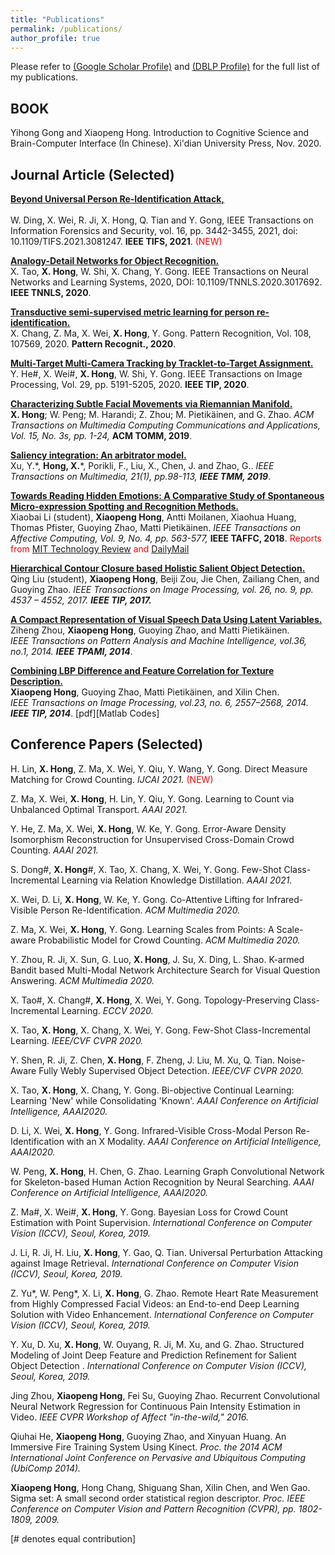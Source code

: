 ```yaml
---
title: "Publications"
permalink: /publications/
author_profile: true
---
```


Please refer to [(Google Scholar Profile)](https://scholar.google.com/citations?user=x3X-qysAAAAJ&hl=en) and [(DBLP Profile)](https://dblp.org/pid/06/592.html) for the full list of my publications.

## BOOK

Yihong Gong and Xiaopeng Hong. Introduction to Cognitive Science and Brain-Computer Interface (In Chinese). Xi'dian University Press, Nov. 2020.

## Journal Article (Selected)

<b> [Beyond Universal Person Re-Identification Attack,](https://ieeexplore.ieee.org/abstract/document/9432915) </b> <br>  
W. Ding, X. Wei, R. Ji, X. Hong, Q. Tian and Y. Gong, 
IEEE Transactions on Information Forensics and Security, vol. 16, pp. 3442-3455, 2021, doi: 10.1109/TIFS.2021.3081247. <b>IEEE TIFS, 2021</b>. <span style="color:red"> (NEW) </span>

<b> [Analogy-Detail Networks for Object Recognition.](https://ieeexplore.ieee.org/abstract/document/9265452) </b> <br> 
X. Tao, <b>X. Hong</b>, W. Shi, X. Chang, Y. Gong. 
IEEE Transactions on Neural Networks and Learning Systems, 2020, DOI: 10.1109/TNNLS.2020.3017692. <b>IEEE TNNLS, 2020</b>.

<b> [Transductive semi-supervised metric learning for person re-identification.](https://www.sciencedirect.com/science/article/abs/pii/S0031320320303721) </b> <br> 
X. Chang, Z. Ma, X. Wei, <b>X. Hong</b>, Y. Gong.
Pattern Recognition, Vol. 108, 107569, 2020. <b>Pattern Recognit., 2020</b>.

<b> [Multi-Target Multi-Camera Tracking by Tracklet-to-Target Assignment.](https://ieeexplore.ieee.org/abstract/document/9042858) </b> <br> 
Y. He#, X. Wei#, <b>X. Hong</b>, W. Shi, Y. Gong. 
IEEE Transactions on Image Processing, Vol. 29, pp. 5191-5205, 2020. <b>IEEE TIP, 2020</b>.

<b> [Characterizing Subtle Facial Movements via Riemannian Manifold.](https://www.hongxiaopeng/publications) </b> <br> 
<b>X. Hong</b>; W. Peng; M. Harandi; Z. Zhou; M. Pietikäinen, and G. Zhao.
<i>ACM Transactions on Multimedia Computing Communications and Applications, Vol. 15, No. 3s, pp. 1-24, </i> <b>ACM TOMM, 2019</b>.

<b>[Saliency integration: An arbitrator model.](https://ieeexplore.ieee.org/abstract/document/8411135/)</b> <br>
Xu, Y.\*, <b>Hong, X.</b>\*, Porikli, F., Liu, X., Chen, J. and Zhao, G..
<i>IEEE Transactions on Multimedia, 21(1), pp.98-113, <b>IEEE TMM, 2019</b></i>. 

<b>[Towards Reading Hidden Emotions: A Comparative Study of Spontaneous Micro-expression Spotting and Recognition Methods.](https://ieeexplore.ieee.org/abstract/document/7851001)</b><br>
Xiaobai Li (student), <b>Xiaopeng Hong</b>, Antti Moilanen, Xiaohua Huang, Thomas Pfister, Guoying Zhao, Matti Pietikäinen.
<i>IEEE Transactions on Affective Computing, Vol. 9, No. 4, pp. 563-577, </i> <b>IEEE TAFFC, 2018</b>. <span style="color:red">Reports from [MIT Technology Review](https://www.technologyreview.com/s/543501/machine-vision-algorithm-learns-to-recognize-hidden-facial-expressions/) and [DailyMail](https://www.dailymail.co.uk/sciencetech/article-3320222/Algorithm-uses-machine-vision-spot-recognise-hidden-emotions.html)</span> 

<b>[Hierarchical Contour Closure based Holistic Salient Object Detection.](http://hongxiaopeng.com/publications/GanGradient)</b> <br>
Qing Liu (student), <b>Xiaopeng Hong</b>, Beiji Zou, Jie Chen, Zailiang Chen, and Guoying Zhao.
<i>IEEE Transactions on Image Processing, vol. 26, no. 9, pp. 4537 – 4552, 2017. <b>IEEE TIP, 2017.</b></i>

<b>[A Compact Representation of Visual Speech Data Using Latent Variables.](http://hongxiaopeng.com/publications/GanGradient)</b><br>
Ziheng Zhou, <b>Xiaopeng Hong</b>, Guoying Zhao, and Matti Pietikäinen.  
<i>IEEE Transactions on Pattern Analysis and Machine Intelligence, vol.36, no.1, 2014. <b>IEEE TPAMI, 2014</b></i>. 

<b>[Combining LBP Difference and Feature Correlation for Texture Description.](http://hongxiaopeng.com/publications/GanGradient)</b><br>
<b>Xiaopeng Hong</b>, Guoying Zhao, Matti Pietikäinen, and Xilin Chen.  
<i>IEEE Transactions on Image Processing, vol.23, no. 6, 2557–2568, 2014. <b>IEEE TIP, 2014</b></i>.  [pdf][Matlab Codes]


## Conference Papers (Selected)

H. Lin, <b>X. Hong</b>, Z. Ma, X. Wei, Y. Qiu, Y. Wang, ​Y. Gong. Direct Measure Matching for Crowd Counting. <i> IJCAI 2021. </i> <span style="color:red"> (NEW) </span>

Z. Ma, X. Wei, <b>X. Hong</b>, H. Lin, Y. Qiu, Y. Gong. Learning to Count via Unbalanced Optimal Transport. <i> AAAI 2021. </i>

Y. He, Z. Ma, X. Wei, <b>X. Hong</b>, W. Ke, Y. Gong. Error-Aware Density Isomorphism Reconstruction for Unsupervised Cross-Domain Crowd Counting. <i> AAAI 2021. </i> 

S. Dong#, <b>X. Hong</b>#, X. Tao, X. Chang, X. Wei, Y. Gong. Few-Shot Class-Incremental Learning via Relation Knowledge Distillation. <i> AAAI 2021. </i> 

X. Wei, D. Li, <b>X. Hong</b>, W. Ke, Y. Gong. Co-Attentive Lifting for Infrared-Visible Person Re-Identification. <i> ACM Multimedia 2020. </i>

Z. Ma, X. Wei, <b>X. Hong</b>, Y. Gong. Learning Scales from Points: A Scale-aware Probabilistic Model for Crowd Counting. <i> ACM Multimedia 2020. </i>

Y. Zhou, R. Ji, X. Sun, G. Luo, <b>X. Hong</b>, J. Su, X. Ding, L. Shao. K-armed Bandit based Multi-Modal Network Architecture Search for Visual Question Answering. <i> ACM Multimedia 2020. </i>

X. Tao#, X. Chang#, <b>X. Hong</b>, X. Wei, Y. Gong. Topology-Preserving Class-Incremental Learning. <i> ECCV 2020. </i>

X. Tao, <b>X. Hong</b>, X. Chang, X. Wei, Y. Gong. Few-Shot Class-Incremental Learning. <i> IEEE/CVF CVPR 2020. </i>

Y. Shen, R. Ji, Z. Chen, <b>X. Hong</b>, F. Zheng, J. Liu, M. Xu, Q. Tian. Noise-Aware Fully Webly Supervised Object Detection. <i> IEEE/CVF CVPR 2020. </i> 

X. Tao, <b>X. Hong</b>, X. Chang, Y. Gong. Bi-objective Continual Learning: Learning 'New' while Consolidating 'Known'. <i> AAAI Conference on Artificial Intelligence, AAAI2020. </i>

D. Li, X. Wei, <b>X. Hong</b>, Y. Gong. Infrared-Visible Cross-Modal Person Re-Identification with an X Modality. <i> AAAI Conference on Artificial Intelligence, AAAI2020. </i>

W. Peng, <b>X. Hong</b>, H. Chen, G. Zhao. Learning Graph Convolutional Network for Skeleton-based Human Action Recognition by Neural Searching. <i> AAAI Conference on Artificial Intelligence, AAAI2020. </i>

Z. Ma#, X. Wei#, <b>X. Hong</b>, Y. Gong. Bayesian Loss for Crowd Count Estimation with Point Supervision. <i>International Conference on Computer Vision (ICCV), Seoul, Korea​, 2019.</i> 

J. Li, R. Ji, H. Liu, <b>X. Hong</b>, Y. Gao, Q. Tian. Universal Perturbation Attacking against Image Retrieval. <i>International Conference on Computer Vision (ICCV), Seoul, Korea​, 2019.</i>

Z. Yu*, W. Peng*, X. Li, <b>X. Hong</b>, G. Zhao. Remote Heart Rate Measurement from Highly Compressed Facial Videos: an End-to-end Deep Learning Solution with Video Enhancement. <i>International Conference on Computer Vision (ICCV), Seoul, Korea​, 2019.</i>

Y. Xu, D. Xu, <b>X. Hong</b>, W. Ouyang, R. Ji, M. Xu, and G. Zhao. Structured Modeling of Joint Deep Feature and Prediction Refinement for Salient Object Detection
. <i>International Conference on Computer Vision (ICCV), Seoul, Korea​, 2019.</i>

Jing Zhou, <b>Xiaopeng Hong</b>, Fei Su, Guoying Zhao. Recurrent Convolutional Neural Network Regression for Continuous Pain Intensity Estimation in Video.  <i>IEEE CVPR Workshop of Affect "in-the-wild," 2016. </i>

Qiuhai He, <b>Xiaopeng Hong</b>, Guoying Zhao, and Xinyuan Huang. An Immersive Fire Training System Using Kinect.  <i>Proc. the 2014 ACM International Joint Conference on Pervasive and Ubiquitous Computing (UbiComp 2014). </i>

<b>Xiaopeng Hong</b>, Hong Chang, Shiguang Shan, Xilin Chen, and Wen Gao. Sigma set: A small second order statistical region descriptor.  <i>Proc. IEEE Conference on Computer Vision and Pattern Recognition (CVPR), pp. 1802-1809, 2009.  </i>



[\# denotes equal contribution]
